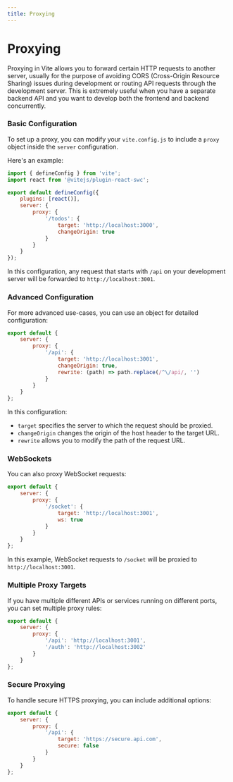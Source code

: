 ```yaml
---
title: Proxying
---
```


# Proxying

Proxying in Vite allows you to forward certain HTTP requests to another server, usually for the purpose of avoiding CORS (Cross-Origin Resource Sharing) issues during development or routing API requests through the development server. This is extremely useful when you have a separate backend API and you want to develop both the frontend and backend concurrently.

### Basic Configuration

To set up a proxy, you can modify your `vite.config.js` to include a `proxy` object inside the `server` configuration.

Here's an example:

```jsx
import { defineConfig } from 'vite';
import react from '@vitejs/plugin-react-swc';

export default defineConfig({
	plugins: [react()],
	server: {
		proxy: {
			'/todos': {
				target: 'http://localhost:3000',
				changeOrigin: true
			}
		}
	}
});
```

In this configuration, any request that starts with `/api` on your development server will be forwarded to `http://localhost:3001`.

### Advanced Configuration

For more advanced use-cases, you can use an object for detailed configuration:

```jsx
export default {
	server: {
		proxy: {
			'/api': {
				target: 'http://localhost:3001',
				changeOrigin: true,
				rewrite: (path) => path.replace(/^\/api/, '')
			}
		}
	}
};
```

In this configuration:

- `target` specifies the server to which the request should be proxied.
- `changeOrigin` changes the origin of the host header to the target URL.
- `rewrite` allows you to modify the path of the request URL.

### WebSockets

You can also proxy WebSocket requests:

```jsx
export default {
	server: {
		proxy: {
			'/socket': {
				target: 'http://localhost:3001',
				ws: true
			}
		}
	}
};
```

In this example, WebSocket requests to `/socket` will be proxied to `http://localhost:3001`.

### Multiple Proxy Targets

If you have multiple different APIs or services running on different ports, you can set multiple proxy rules:

```jsx
export default {
	server: {
		proxy: {
			'/api': 'http://localhost:3001',
			'/auth': 'http://localhost:3002'
		}
	}
};
```

### Secure Proxying

To handle secure HTTPS proxying, you can include additional options:

```jsx
export default {
	server: {
		proxy: {
			'/api': {
				target: 'https://secure.api.com',
				secure: false
			}
		}
	}
};
```
